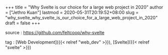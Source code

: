 +++
title = "Why Svelte is our choice for a large web project in 2020"
author = ["Jethro Kuan"]
lastmod = 2020-05-31T20:19:52+08:00
slug = "why_svelte_why_svelte_is_our_choice_for_a_large_web_project_in_2020"
draft = false
+++

source
: <https://github.com/feltcoop/why-svelte>

tag
: [Web Development]({{< relref "web_dev" >}}), [Svelte]({{< relref "svelte" >}})
